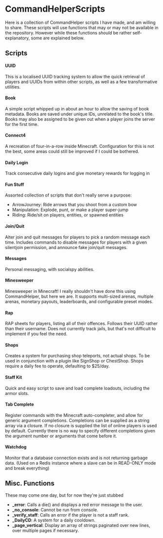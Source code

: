 # CommandHelperScripts
Here is a collection of CommandHelper scripts I have made, and am willing to share. These scripts will use functions that may or may not be available in the repository. However while these functions *should* be rather self-explanatory, some are explained below.

## Scripts
#### UUID
This is a localised UUID tracking system to allow the quick retrieval of players and UUIDs from within other scripts, as well as a few transformative utilities.

#### Book
A simple script whipped up in about an hour to allow the saving of book metadata. Books are saved under unique IDs, unrelated to the book's title. Books may also be assigned to be given out when a player joins the server for the first time.

#### Connect4
A recreation of four-in-a-row inside Minecraft. Configuration for this is not the best, some areas could still be improved if I could be bothered.

#### Daily Login
Track consecutive daily logins and give monetary rewards for logging in

#### Fun Stuff
Assorted collection of scripts that don't really serve a purpose:
* ArrowJourney: Ride arrows that you shoot from a custom bow
* Manipulation: Explode, punt, or make a player super-jump
* Riding: Ride/sit on players, entities, or spawned entities

#### Join/Quit
Alter join and quit messages for players to pick a random message each time.
Includes commands to disable messages for players with a given silentjoin permission, and announce fake join/quit messages.

#### Messages
Personal messaging, with socialspy abilities.

#### Minesweeper
Minesweeper in Minecraft! I really shouldn't have done this using CommandHelper, but here we are. It supports multi-sized arenas, multiple arenas, monetary payouts, leaderboards, and configurable preset modes.

#### Rap
RAP sheets for players, listing all of their offences. Follows their UUID rather than their username. Does not currently track jails, but that's not difficult to implement if you feel the need.

#### Shops
Creates a system for purchasing shop teleports, not actual shops. To be used in conjunction with a plugin like SignShop or ChestShop. Shops require a daily fee to operate, defaulting to $25/day.

#### Staff Kit
Quick and easy script to save and load complete loadouts, including the armor slots.

#### Tab Complete
Register commands with the Minecraft auto-completer, and allow for generic argument completions. Completions can be supplied as a string array via a closure. If no closure is supplied the list of online players is used by default.
Currently there is no way to specify different completions given the argument number or arguments that come before it.

#### Watchdog
Monitor that a database connection exists and is not returning garbage data. (Used on a Redis instance where a slave can be in READ-ONLY mode and break everything)

## Misc. Functions
These may come one day, but for now they're just stubbed
* **_error**: Calls a die() and displays a red error message to the user.
* **_no_console**: Cannot be run from console.
* **_verify_staff**: Calls an error if the player is not a staff rank.
* **_DailyCD**: A system for a daily cooldown.
* **_page_vertical**: Display an array of strings paginated over new lines, over multiple pages if necessary.
